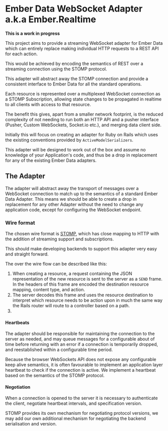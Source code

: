# Ember Data WebSocket Adapter a.k.a Ember.Realtime

**This is a work in progress**

This project aims to provide a streaming WebSocket adapter for Ember Data which can entirely replace making individual HTTP requests to a REST API for each action.

This would be achieved by encoding the semantics of REST over a streaming connection using the STOMP protocol.

This adapter will abstract away the STOMP connection and provide a consistent interface to Ember Data for all the standard operations.

Each resource is represented over a multiplexed WebSocket connection as a STOMP Subscription, allowing state changes to be propagated in realtime to all clients with access to that resource.

The benefit this gives, apart from a smaller network footprint, is the reduced complexity of not needing to run both an HTTP API and a pusher interface (Pusher, Custom WebSockets, Socket.io etc.), and merging data client side.

Initially this will focus on creating an adapter for Ruby on Rails which uses the existing conventions provided by `ActiveModelSerializers`.

This adapter will be designed to work out of the box and assume no knowledge of your Application's code, and thus be a drop in replacement for any of the existing Ember Data adapters.

## The Adapter

The adapter will abstract away the transport of messages over a WebSocket connection to match up to the semantics of a standard Ember Data Adapter. This means we should be able to create a drop in replacement for any other Adapter without the need to change any application code, except for configuring the WebSocket endpoint.

### Wire format

The chosen wire format is [STOMP](http://stomp.github.io/stomp-specification-1.2.html), which has close mapping to HTTP with the addition of streaming support and subscriptions.

This should make developing backends to support this adapter very easy and straight forward.

The over the wire flow can be described like this:

1. When creating a resource, a request containing the JSON representation of the new resource is sent to the server as a `SEND` frame. In the headers of this frame are encoded the destination resource mapping, content type, and action.
2. The server decodes this frame and uses the resource destination to interpret which resource needs to be action upon in much the same way the Rails router will route to a controller based on a path.
3.

#### Heartbeats

The adapter should be responsible for maintaining the connection to the server as needed, and may queue messages for a configurable about of time before returning with an error if a connection is temporarily dropped, and reestablished within a configurable time period.

Because the browser WebSockets API does not expose any configurable keep alive semantics, it is often favourable to implement an application layer heartbeat to check if the connection is active. We implement a heartbeat based on the semantics of the STOMP protocol.

#### Negotiation

When a connection is opened to the server it is necessary to authenticate the client, negotiate heartbeat intervals, and specification version.

STOMP provides its own mechanism for negotiating protocol versions, we may add our own additional mechanism for negotiating the backend serialisation and version.
